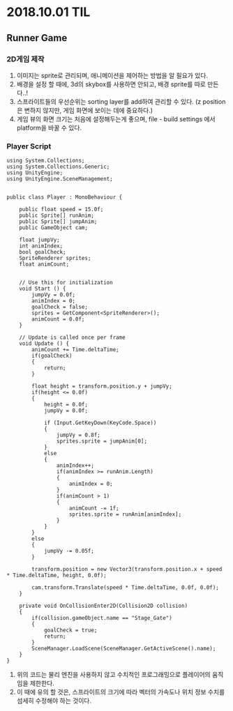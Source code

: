 ﻿# 2018.10.01 TIL## Runner Game### 2D게임 제작1. 이미지는 sprite로 관리되며, 애니메이션을 제어하는 방법을 알 필요가 있다.2. 배경을 설정 할 때에, 3d의 skybox를 사용하면 안되고, 배경 sprite를 따로 만든다..!3. 스프라이트들의 우선순위는 sorting layer를 add하여 관리할 수 있다. (z position은 변하지 않지만, 게임 화면에 보이는 데에 중요하다.)4. 게임 뷰의 화면 크기는 처음에 설정해두는게 좋으며, file - build settings 에서 platform을 바꿀 수 있다.### Player Script```using System.Collections;using System.Collections.Generic;using UnityEngine;using UnityEngine.SceneManagement;public class Player : MonoBehaviour {	public float speed = 15.0f;	public Sprite[] runAnim;	public Sprite[] jumpAnim;	public GameObject cam;	float jumpVy;	int animIndex;	bool goalCheck;	SpriteRenderer sprites;	float animCount;	// Use this for initialization	void Start () {		jumpVy = 0.0f;		animIndex = 0;		goalCheck = false;		sprites = GetComponent<SpriteRenderer>();		animCount = 0.0f;	}		// Update is called once per frame	void Update () {		animCount += Time.deltaTime;		if(goalCheck)		{			return;		}		float height = transform.position.y + jumpVy;		if(height <= 0.0f)		{			height = 0.0f;			jumpVy = 0.0f;			if (Input.GetKeyDown(KeyCode.Space))			{				jumpVy = 0.8f;				sprites.sprite = jumpAnim[0];			} 			else			{				animIndex++;				if(animIndex >= runAnim.Length)				{					animIndex = 0;				}				if(animCount > 1)				{					animCount -= 1f;					sprites.sprite = runAnim[animIndex];				}			}		}		else		{			jumpVy -= 0.05f;		}		transform.position = new Vector3(transform.position.x + speed * Time.deltaTime, height, 0.0f);		cam.transform.Translate(speed * Time.deltaTime, 0.0f, 0.0f);	}	private void OnCollisionEnter2D(Collision2D collision)	{		if(collision.gameObject.name == "Stage_Gate")		{			goalCheck = true;			return;		}		SceneManager.LoadScene(SceneManager.GetActiveScene().name);	}}```1. 위의 코드는 물리 엔진을 사용하지 않고 수치적인 프로그래밍으로 플레이어의 움직임을 제한한다.2. 이 때에 유의 할 것은, 스프라이트의 크기에 따라 벡터의 가속도나 위치 정보 수치를 섬세히 수정해야 하는 것이다.